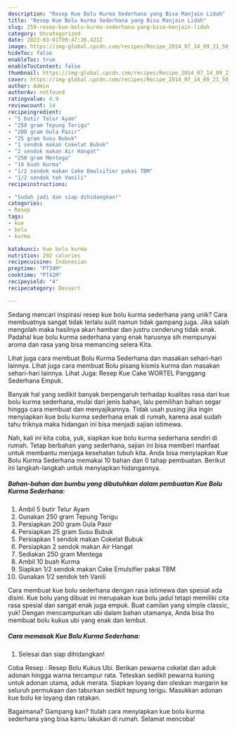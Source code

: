 ```yaml
---
description: "Resep Kue Bolu Kurma Sederhana yang Bisa Manjain Lidah"
title: "Resep Kue Bolu Kurma Sederhana yang Bisa Manjain Lidah"
slug: 259-resep-kue-bolu-kurma-sederhana-yang-bisa-manjain-lidah
category: Uncategorized
date: 2023-03-01T09:47:36.421Z
image: https://img-global.cpcdn.com/recipes/Recipe_2014_07_14_09_21_50_654_9b32ee136aad68ba17cc/680x482cq70/kue-bolu-kurma-sederhana-foto-resep-utama.jpg
hideToc: false
enableToc: true
enableTocContent: false
thumbnail: https://img-global.cpcdn.com/recipes/Recipe_2014_07_14_09_21_50_654_9b32ee136aad68ba17cc/680x482cq70/kue-bolu-kurma-sederhana-foto-resep-utama.jpg
cover: https://img-global.cpcdn.com/recipes/Recipe_2014_07_14_09_21_50_654_9b32ee136aad68ba17cc/680x482cq70/kue-bolu-kurma-sederhana-foto-resep-utama.jpg
author: Admin
authorAv: notfound
ratingvalue: 4.9
reviewcount: 14
recipeingredient:
- "5 butir Telur Ayam"
- "250 gram Tepung Terigu"
- "200 gram Gula Pasir"
- "25 gram Susu Bubuk"
- "1 sendok makan Cokelat Bubuk"
- "2 sendok makan Air Hangat"
- "250 gram Mentega"
- "10 buah Kurma"
- "1/2 sendok makan Cake Emulsifier pakai TBM"
- "1/2 sendok teh Vanili"
recipeinstructions:

- "Sudah jadi dan siap dihidangkan!"
categories:
- Resep
tags:
- kue
- bolu
- kurma

katakunci: kue bolu kurma 
nutrition: 292 calories
recipecuisine: Indonesian
preptime: "PT34M"
cooktime: "PT42M"
recipeyield: "4"
recipecategory: Dessert

---
```





Sedang mencari inspirasi resep kue bolu kurma sederhana yang unik? Cara membuatnya sangat tidak terlalu sulit namun tidak gampang juga. Jika salah mengolah maka hasilnya akan hambar dan justru cenderung tidak enak. Padahal kue bolu kurma sederhana yang enak harusnya sih mempunyai aroma dan rasa yang bisa memancing selera Kita.





Lihat juga cara membuat Bolu Kurma Sederhana dan masakan sehari-hari lainnya. Lihat juga cara membuat Bolu pisang kismis kurma dan masakan sehari-hari lainnya. Lihat Juga: Resep Kue Cake WORTEL Panggang Sederhana Empuk.

Banyak hal yang sedikit banyak berpengaruh terhadap kualitas rasa dari kue bolu kurma sederhana, mulai dari jenis bahan, lalu pemilihan bahan segar hingga cara membuat dan menyajikannya. Tidak usah pusing jika ingin menyiapkan kue bolu kurma sederhana enak di rumah, karena asal sudah tahu triknya maka hidangan ini bisa menjadi sajian istimewa.






Nah, kali ini kita coba, yuk, siapkan kue bolu kurma sederhana sendiri di rumah. Tetap berbahan yang sederhana, sajian ini bisa memberi manfaat untuk membantu menjaga kesehatan tubuh kita. Anda bisa menyiapkan Kue Bolu Kurma Sederhana memakai 10 bahan dan 0 tahap pembuatan. Berikut ini langkah-langkah untuk menyiapkan hidangannya.

<!--inarticleads1-->

##### Bahan-bahan dan bumbu yang dibutuhkan dalam pembuatan Kue Bolu Kurma Sederhana:

1. Ambil 5 butir Telur Ayam
1. Gunakan 250 gram Tepung Terigu
1. Persiapkan 200 gram Gula Pasir
1. Persiapkan 25 gram Susu Bubuk
1. Persiapkan 1 sendok makan Cokelat Bubuk
1. Persiapkan 2 sendok makan Air Hangat
1. Sediakan 250 gram Mentega
1. Ambil 10 buah Kurma
1. Siapkan 1/2 sendok makan Cake Emulsifier pakai TBM
1. Gunakan 1/2 sendok teh Vanili


Cara membuat kue bolu sederhana dengan rasa istimewa dan spesial ada disini. Kue bolu yang dibuat ini merupakan kue bolu jadul tetapi memiliki cita rasa spesial dan sangat enak juga empuk. Buat camilan yang simple classic, yuk! Dengan mencampurkan ubi dalam bahan utamanya, Anda bisa lho membuat bolu kukus ubi yang enak dan lembut. 

<!--inarticleads2-->

##### Cara memasak Kue Bolu Kurma Sederhana:


1. Selesai dan siap dihidangkan!

Coba Resep : Resep Bolu Kukus Ubi. Berikan pewarna cokelat dan aduk adonan hingga warna tercampur rata. Teteskan sedikit pewarna kuning untuk adonan utama, aduk merata. Siapkan loyang dan oleskan margarin ke seluruh permukaan dan taburkan sedikit tepung terigu. Masukkan adonan kue bolu ke loyang dan ratakan. 

Bagaimana? Gampang kan? Itulah cara menyiapkan kue bolu kurma sederhana yang bisa kamu lakukan di rumah. Selamat mencoba!

